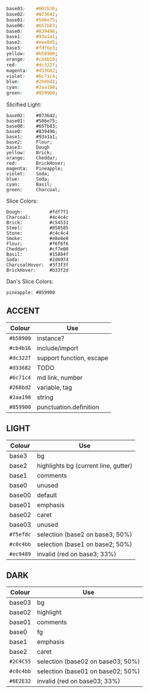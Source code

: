 ```css
base03:    #002b36;
base02:    #073642;
base01:    #586e75;
base00:    #657b83;
base0:     #839496;
base1:     #93a1a1;
base2:     #eee8d5;
base3:     #fdf6e3;
yellow:    #b58900;
orange:    #cb4b16;
red:       #dc322f;
magenta:   #d33682;
violet:    #6c71c4;
blue:      #268bd2;
cyan:      #2aa198;
green:     #859900;
```

Slicified Light:

```
base02:    #073642;
base01:    #586e75;
base00:    #657b83;
base0:     #839496;
base1:     #93a1a1;
base2:     Flour;
base3:     Dough
yellow:    Brick;
orange:    Cheddar;
red:       BrickHover;
magenta:   Pineapple;
violet:    Soda;
blue:      Soda;
cyan:      Basil;
green:     Charcoal;
```

Slice Colors:

```
Dough:          #fdf7f1
Charcoal:       #4c4c4c
Brick:          #c54531
Steel:          #858585
Stone:          #c4c4c4
Smoke:          #e8e8e8
Flour:          #f6f6f6
Cheddar:        #cf7e00
Basil:          #15884f
Soda:           #2d697d
CharcoalHover:  #3f3f3f
BrickHover:     #b33f2d
```

Dan's Slice Colors:

```
pineapple: #859900
```

## ACCENT
Colour    |  Use
--------- | -----
`#b58900` | instance?
`#cb4b16` | include/import
`#dc322f` | support function, escape
`#d33682` | TODO
`#6c71c4` | md link, number
`#268bd2` | variable, tag
`#2aa198` | string
`#859900` | punctuation.definition

## LIGHT
Colour    |  Use
--------- | -----
base3     | bg
base2     | highlights bg (current line, gutter)
base1     | comments
base0     | unused
base00    | default
base01    | emphasis
base02    | caret
base03    | unused
`#f5efdc` | selection (base2 on base3; 50%)
`#c0c4bb` | selection (base1 on base2; 50%)
`#ec9489` | invalid   (red   on base3; 33%)

## DARK
Colour    |  Use
--------- | -----
base03    | bg
base02    | highlight
base01    | comments
base0     | fg
base1     | emphasis
base2     | caret
`#2C4C55` | selection (base02 on base03; 50%)
`#c0c4bb` | selection (base01 on base02; 50%)
`#6E2E32` | invalid   (red    on base03; 33%)
